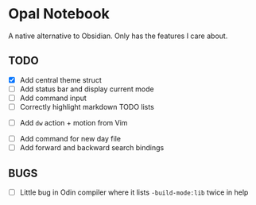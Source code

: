 # Opal Notebook

A native alternative to Obsidian. Only has the features I care about.

## TODO

- [x] Add central theme struct
- [ ] Add status bar and display current mode
- [ ] Add command input
- [ ] Correctly highlight markdown TODO lists
* [ ] Add `dw` action + motion from Vim
- [ ] Add command for new day file
- [ ] Add forward and backward search bindings

## BUGS

- [ ] Little bug in Odin compiler where it lists `-build-mode:lib` twice in help
